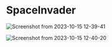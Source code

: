 # SpaceInvader
![Screenshot from 2023-10-15 12-39-41](https://github.com/Anudeep02/SpaceInvader/assets/74246826/bd3bb34a-dd18-4bff-bdc2-f99267e4a143)

![Screenshot from 2023-10-15 12-40-20](https://github.com/Anudeep02/SpaceInvader/assets/74246826/1b1f37e0-1bcc-41b7-a52f-5a179db220bf)
